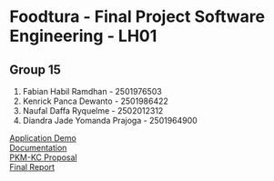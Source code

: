 # Foodtura - Final Project Software Engineering - LH01

## Group 15
1. Fabian Habil Ramdhan - 2501976503
2. Kenrick Panca Dewanto - 2501986422
3. Naufal Daffa Ryquelme - 2502012312
4. Diandra Jade Yomanda Prajoga - 2501964900

[Application Demo](https://youtu.be/Wx9ysO7Ba1Y) <br/>
[Documentation]() <br/>
[PKM-KC Proposal](https://drive.google.com/file/d/1BPLxSADAIzPxfX4LxzGq1IxoorzR9DB3/view?usp=sharing) <br/>
[Final Report]() <br/>
